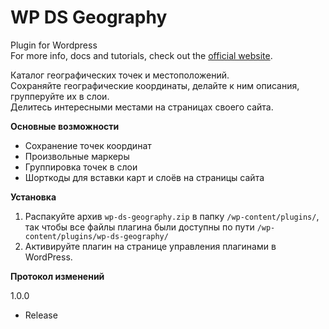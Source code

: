 WP DS Geography
===============

Plugin for Wordpress<BR />
For more info, docs and tutorials, check out the [official website][].<BR />

Каталог географических точек и местоположений.<BR />
Сохраняйте географические координаты, делайте к ним описания, групперуйте их в слои.<BR />
Делитесь интересными местами на страницах своего сайта.<BR />

**Основные возможности**

* Сохранение точек координат
* Произвольные маркеры
* Группировка точек в слои
* Шорткоды для вставки карт и слоёв на страницы сайта

**Установка**

1. Распакуйте архив `wp-ds-geography.zip` в папку `/wp-content/plugins/`, так чтобы все файлы плагина были доступны по пути `/wp-content/plugins/wp-ds-geography/`
2. Активируйте плагин на странице управления плагинами в WordPress.

**Протокол изменений**

1.0.0
* Release

[official website]: http://wpds.ru/free-plugins/wp-ds-geography